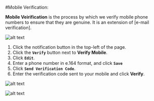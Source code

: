 #Mobile Verification: 

**Mobile Veirification** is the process by which we verify mobile phone numbers to ensure that they are genuine. It is an extension of [e-mail verification]. 

![alt text][verify-mobile-1]

1. Click the notification button in the top-left of the page.
2. Click the **`Verify`** button next to **Verify Mobile**.
3. Click **`Edit`**.
4. Enter a phone number in e.164 format, and click **`Save`**
5. Click **`Send Verification Code`**.
6. Enter the verification code sent to your mobile and click **Verify**.

![alt text][verify-mobile-3]

![alt text][verify-mobile-2]

[verify-mobile-1]: https://raw.githubusercontent.com/digipigeon/connexcs-user-docs/master/img/verify-mobile-1.png "verify-mobile-1"
[verify-mobile-3]: https://raw.githubusercontent.com/digipigeon/connexcs-user-docs/master/img/verify-mobile-3.png "verify-mobile-3"
[verify-mobile-2]: https://raw.githubusercontent.com/digipigeon/connexcs-user-docs/master/img/verify-mobile-2.png "verify-mobile-2"

